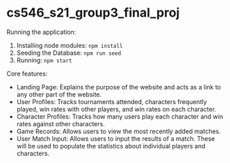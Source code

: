 # cs546_s21_group3_final_proj
Running the application:
1. Installing node modules: `npm install`
2. Seeding the Database: `npm run seed`
2. Running: `npm start`

Core features: 
* Landing Page: Explains the purpose of the website and acts as a link to any other part of the website.
* User Profiles: Tracks tournaments attended, characters frequently played, win rates with other players, and win rates on each character.
* Character Profiles: Tracks how many users play each character and win rates against other characters.
* Game Records: Allows users to view the most recently added matches.
* User Match Input: Allows users to input the results of a match. These will be used to populate the statistics about individual players and characters.